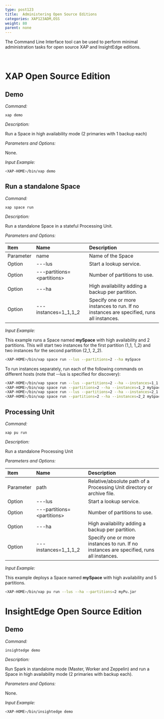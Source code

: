 ```yaml
---
type: post123
title:  Administering Open Source Editions
categories: XAP123ADM,OSS
weight: 80
parent: none
---
```

 
The Command Line Interface tool can be used to perform minimal administration tasks for open source XAP and InsightEdge editions.

<br>

# XAP Open Source Edition

## Demo

*Command:* 

`xap demo`

*Description:* 

Run a Space in high availability mode (2 primaries with 1 backup each)

*Parameters and Options:*

None.
 
*Input Example:*

```bash
<XAP-HOME>/bin/xap demo
``` 


## Run a standalone Space

*Command:* 

`xap space run`

*Description:* 

Run a standalone Space in a stateful Processing Unit.

*Parameters and Options:*


| Item | Name | Description |
|:-----|:-----|:------------|
| Parameter | name | Name of the Space |
| Option    | ---lus| Start a lookup service. |
| Option    | ---partitions=\<partitions\> |Number of partitions to use.|
| Option    | ---ha | High availability adding a backup per partition. |
| Option    | ---instances=1_1,1_2 | Specify one or more instances to run. If no instances are specified, runs all instances.|
 

*Input Example:*

This example runs a Space named **mySpace** with high availability and 2 partitions.
This will start two instances for the first partition (1_1, 1_2) and two instances for the second partition (2_1, 2_2).

```bash
<XAP-HOME>/bin/xap space run --lus --partitions=2 --ha mySpace
```

To run instances separately, run each of the following commands on different hosts (note that --lus is specified for discovery):
```bash
<XAP-HOME>/bin/xap space run --lus --partitions=2 --ha --instances=1_1 mySpace
<XAP-HOME>/bin/xap space run --partitions=2 --ha --instances=1_2 mySpace
<XAP-HOME>/bin/xap space run --lus --partitions=2 --ha --instances=2_1 mySpace
<XAP-HOME>/bin/xap space run --partitions=2 --ha --instances=2_2 mySpace
```

## Processing Unit

*Command:* 

`xap pu run`

*Description:* 

Run a standalone Processing Unit

*Parameters and Options:*


| Item | Name | Description |
|:-----|:-----|:------------|
| Parameter | path | Relative/absolute path of a Processing Unit directory or archive file.|
| Option    | ---lus| Start a lookup service. |
| Option    | ---partitions=\<partitions\> |Number of partitions to use.|
| Option    | ---ha | High availability adding a backup per partition. |
| Option    | ---instances=1_1,1_2 | Specify one or more instances to run. If no instances are specified, runs all instances.|


*Input Example:*

This example deploys a Space named **mySpace** with high availability and 5 partitions. 

```bash
<XAP-HOME>/bin/xap pu run --lus --ha --partitions=2 myPu.jar
```


# InsightEdge Open Source Edition

## Demo

*Command:*

`insightedge demo`

*Description:*

Run Spark in standalone mode (Master, Worker and Zeppelin) and run a Space in high availability mode (2 primaries with backup each).

*Parameters and Options:*

None.

*Input Example:*

```bash
<XAP-HOME>/bin/insightedge demo
```
